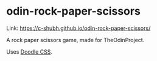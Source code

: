 # odin-rock-paper-scissors
Link: https://c-shubh.github.io/odin-rock-paper-scissors/

A rock paper scissors game, made for TheOdinProject.

Uses [Doodle CSS](https://chr15m.github.io/DoodleCSS/).
